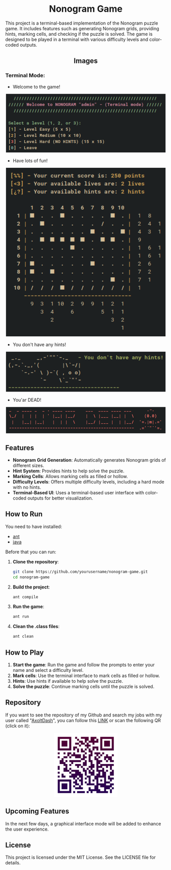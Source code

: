 <div align="center">

# Nonogram Game
</div>
This project is a terminal-based implementation of the Nonogram puzzle game. It includes features such as generating Nonogram grids, providing hints, marking cells, and checking if the puzzle is solved. The game is designed to be played in a terminal with various difficulty levels and color-coded outputs.

<div align="center">

## Images
</div>

### Terminal Mode:

- Welcome to the game!
<div align="center">
    <img src="images/term_Welcome.png" alt="Terminal Welcome" width="500"/>
</div>

- Have lots of fun!
<div align="center">
    <img src="images/term_Game.png" alt="Terminal Game" width="500"/>
</div>

- You don't have any hints!
<div align="center">
    <img src="images/term_NoHints.png" alt="Terminal NoHints" width="500"/>
</div>

- You'ar DEAD!
<div align="center">
    <img src="images/term_Dead.png" alt="Terminal Dead" width="500"/>
</div>

## Features

- **Nonogram Grid Generation**: Automatically generates Nonogram grids of different sizes.
- **Hint System**: Provides hints to help solve the puzzle.
- **Marking Cells**: Allows marking cells as filled or hollow.
- **Difficulty Levels**: Offers multiple difficulty levels, including a hard mode with no hints.
- **Terminal-Based UI**: Uses a terminal-based user interface with color-coded outputs for better visualization.


## How to Run

You need to have installed:
- [ant](https://ant.apache.org/)
- [java](https://www.oracle.com/java/technologies/downloads/)

Before that you can run:
1. **Clone the repository**:
    ```sh
    git clone https://github.com/yourusername/nonogram-game.git
    cd nonogram-game
    ```

2. **Build the project**:
    ```sh
    ant compile
    ```

3. **Run the game**:
    ```sh
    ant run
    ```
4. **Clean the .class files**:
    ```sh
    ant clean
    ```
## How to Play

1. **Start the game**: Run the game and follow the prompts to enter your name and select a difficulty level.
2. **Mark cells**: Use the terminal interface to mark cells as filled or hollow.
3. **Hints**: Use hints if available to help solve the puzzle.
4. **Solve the puzzle**: Continue marking cells until the puzzle is solved.

## Repository
If you want to see the repository of my Github and search my jobs with my user called "[AxoltDash](https://github.com/AxoltDash)", you can follow this [LINK](https://github.com/AxoltDash/nonogram) or scan the following QR (click on it):
<div align="center">
    <a href="https://github.com/AxoltDash/nonogram">
        <img src="images/qr-code.png" alt="QR" width="200"/>
    </a>
</div>

## Upcoming Features

In the next few days, a graphical interface mode will be added to enhance the user experience.

## License

This project is licensed under the MIT License. See the LICENSE file for details.